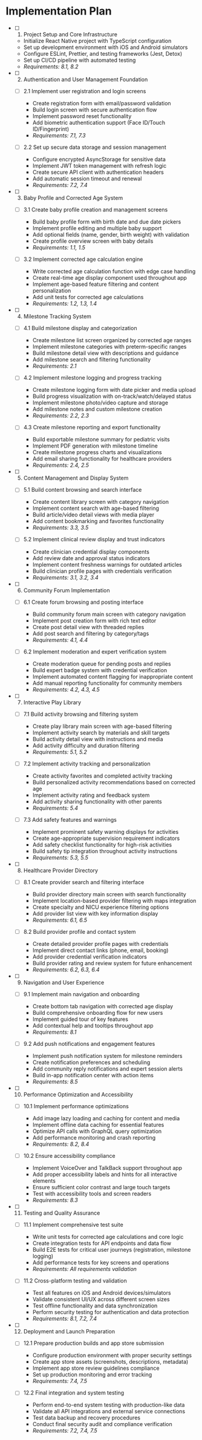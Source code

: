 # Implementation Plan

- [ ] 1. Project Setup and Core Infrastructure
  - Initialize React Native project with TypeScript configuration
  - Set up development environment with iOS and Android simulators
  - Configure ESLint, Prettier, and testing frameworks (Jest, Detox)
  - Set up CI/CD pipeline with automated testing
  - _Requirements: 8.1, 8.2_

- [ ] 2. Authentication and User Management Foundation
  - [ ] 2.1 Implement user registration and login screens
    - Create registration form with email/password validation
    - Build login screen with secure authentication flow
    - Implement password reset functionality
    - Add biometric authentication support (Face ID/Touch ID/Fingerprint)
    - _Requirements: 7.1, 7.3_

  - [ ] 2.2 Set up secure data storage and session management
    - Configure encrypted AsyncStorage for sensitive data
    - Implement JWT token management with refresh logic
    - Create secure API client with authentication headers
    - Add automatic session timeout and renewal
    - _Requirements: 7.2, 7.4_

- [ ] 3. Baby Profile and Corrected Age System
  - [ ] 3.1 Create baby profile creation and management screens
    - Build baby profile form with birth date and due date pickers
    - Implement profile editing and multiple baby support
    - Add optional fields (name, gender, birth weight) with validation
    - Create profile overview screen with baby details
    - _Requirements: 1.1, 1.5_

  - [ ] 3.2 Implement corrected age calculation engine
    - Write corrected age calculation function with edge case handling
    - Create real-time age display component used throughout app
    - Implement age-based feature filtering and content personalization
    - Add unit tests for corrected age calculations
    - _Requirements: 1.2, 1.3, 1.4_

- [ ] 4. Milestone Tracking System
  - [ ] 4.1 Build milestone display and categorization
    - Create milestone list screen organized by corrected age ranges
    - Implement milestone categories with preterm-specific ranges
    - Build milestone detail view with descriptions and guidance
    - Add milestone search and filtering functionality
    - _Requirements: 2.1_

  - [ ] 4.2 Implement milestone logging and progress tracking
    - Create milestone logging form with date picker and media upload
    - Build progress visualization with on-track/watch/delayed status
    - Implement milestone photo/video capture and storage
    - Add milestone notes and custom milestone creation
    - _Requirements: 2.2, 2.3_

  - [ ] 4.3 Create milestone reporting and export functionality
    - Build exportable milestone summary for pediatric visits
    - Implement PDF generation with milestone timeline
    - Create milestone progress charts and visualizations
    - Add email sharing functionality for healthcare providers
    - _Requirements: 2.4, 2.5_

- [ ] 5. Content Management and Display System
  - [ ] 5.1 Build content browsing and search interface
    - Create content library screen with category navigation
    - Implement content search with age-based filtering
    - Build article/video detail views with media player
    - Add content bookmarking and favorites functionality
    - _Requirements: 3.3, 3.5_

  - [ ] 5.2 Implement clinical review display and trust indicators
    - Create clinician credential display components
    - Add review date and approval status indicators
    - Implement content freshness warnings for outdated articles
    - Build clinician profile pages with credentials verification
    - _Requirements: 3.1, 3.2, 3.4_

- [ ] 6. Community Forum Implementation
  - [ ] 6.1 Create forum browsing and posting interface
    - Build community forum main screen with category navigation
    - Implement post creation form with rich text editor
    - Create post detail view with threaded replies
    - Add post search and filtering by category/tags
    - _Requirements: 4.1, 4.4_

  - [ ] 6.2 Implement moderation and expert verification system
    - Create moderation queue for pending posts and replies
    - Build expert badge system with credential verification
    - Implement automated content flagging for inappropriate content
    - Add manual reporting functionality for community members
    - _Requirements: 4.2, 4.3, 4.5_

- [ ] 7. Interactive Play Library
  - [ ] 7.1 Build activity browsing and filtering system
    - Create play library main screen with age-based filtering
    - Implement activity search by materials and skill targets
    - Build activity detail view with instructions and media
    - Add activity difficulty and duration filtering
    - _Requirements: 5.1, 5.2_

  - [ ] 7.2 Implement activity tracking and personalization
    - Create activity favorites and completed activity tracking
    - Build personalized activity recommendations based on corrected age
    - Implement activity rating and feedback system
    - Add activity sharing functionality with other parents
    - _Requirements: 5.4_

  - [ ] 7.3 Add safety features and warnings
    - Implement prominent safety warning displays for activities
    - Create age-appropriate supervision requirement indicators
    - Add safety checklist functionality for high-risk activities
    - Build safety tip integration throughout activity instructions
    - _Requirements: 5.3, 5.5_

- [ ] 8. Healthcare Provider Directory
  - [ ] 8.1 Create provider search and filtering interface
    - Build provider directory main screen with search functionality
    - Implement location-based provider filtering with maps integration
    - Create specialty and NICU experience filtering options
    - Add provider list view with key information display
    - _Requirements: 6.1, 6.5_

  - [ ] 8.2 Build provider profile and contact system
    - Create detailed provider profile pages with credentials
    - Implement direct contact links (phone, email, booking)
    - Add provider credential verification indicators
    - Build provider rating and review system for future enhancement
    - _Requirements: 6.2, 6.3, 6.4_

- [ ] 9. Navigation and User Experience
  - [ ] 9.1 Implement main navigation and onboarding
    - Create bottom tab navigation with corrected age display
    - Build comprehensive onboarding flow for new users
    - Implement guided tour of key features
    - Add contextual help and tooltips throughout app
    - _Requirements: 8.1_

  - [ ] 9.2 Add push notifications and engagement features
    - Implement push notification system for milestone reminders
    - Create notification preferences and scheduling
    - Add community reply notifications and expert session alerts
    - Build in-app notification center with action items
    - _Requirements: 8.5_

- [ ] 10. Performance Optimization and Accessibility
  - [ ] 10.1 Implement performance optimizations
    - Add image lazy loading and caching for content and media
    - Implement offline data caching for essential features
    - Optimize API calls with GraphQL query optimization
    - Add performance monitoring and crash reporting
    - _Requirements: 8.2, 8.4_

  - [ ] 10.2 Ensure accessibility compliance
    - Implement VoiceOver and TalkBack support throughout app
    - Add proper accessibility labels and hints for all interactive elements
    - Ensure sufficient color contrast and large touch targets
    - Test with accessibility tools and screen readers
    - _Requirements: 8.3_

- [ ] 11. Testing and Quality Assurance
  - [ ] 11.1 Implement comprehensive test suite
    - Write unit tests for corrected age calculations and core logic
    - Create integration tests for API endpoints and data flow
    - Build E2E tests for critical user journeys (registration, milestone logging)
    - Add performance tests for key screens and operations
    - _Requirements: All requirements validation_

  - [ ] 11.2 Cross-platform testing and validation
    - Test all features on iOS and Android devices/simulators
    - Validate consistent UI/UX across different screen sizes
    - Test offline functionality and data synchronization
    - Perform security testing for authentication and data protection
    - _Requirements: 8.1, 7.2, 7.4_

- [ ] 12. Deployment and Launch Preparation
  - [ ] 12.1 Prepare production builds and app store submission
    - Configure production environment with proper security settings
    - Create app store assets (screenshots, descriptions, metadata)
    - Implement app store review guidelines compliance
    - Set up production monitoring and error tracking
    - _Requirements: 7.4, 7.5_

  - [ ] 12.2 Final integration and system testing
    - Perform end-to-end system testing with production-like data
    - Validate all API integrations and external service connections
    - Test data backup and recovery procedures
    - Conduct final security audit and compliance verification
    - _Requirements: 7.2, 7.4, 7.5_